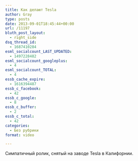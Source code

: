 ```yaml
---
title: Как делают Tesla
author: Gray
type: posts
date: 2013-09-01T18:45:44+00:00
url: /11197
bluth_post_layout:
  - right_side
dsq_thread_id:
  - 1687410284
esml_socialcount_LAST_UPDATED:
  - 1497228482
esml_socialcount_googleplus:
  - 4
esml_socialcount_TOTAL:
  - 4
essb_cache_expire:
  - 1616394487
essb_c_facebook:
  - 42
essb_c_google:
  - 8
essb_c_buffer:
  - 2
essb_c_total:
  - 42
categories:
  - Без рубрики
format: video

---
```








Симпатичный ролик, снятый на заводе Tesla в Калифорнии.